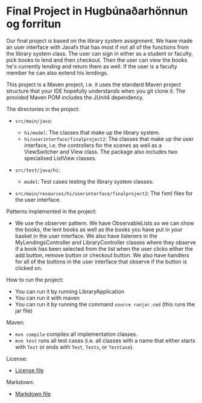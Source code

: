 # Final Project in Hugbúnaðarhönnun og forritun

Our final project is based on the library system assignment. We have made an user interface with Javafx that has most if
not all of the functions from the library system class. The user can sign in either as a student or faculty, pick books
to lend and then checkout. Then the user can view the books he's currently lending and return them as well. If the user
is a faculty member he can also extend his lendings.

This project is a Maven project, i.e. it uses the standard Maven project structure that your IDE hopefully understands
when you git clone it. The provided Maven POM includes the JUnit4 dependency.

The directories in the project:

- `src/main/java`:
    - `hi/model`: The classes that make up the library system.
    - `hi/userinterface/finalproject2`: The classes that make up the user interface, i.e. the controllers for the scenes
      as well as a ViewSwitcher and View class. The package also includes two specialised ListView classes.

- `src/test/java/hi`:
    - `model`: Test cases testing the library system classes.

- `src/main/resources/hi/userinterface/finalproject2`: The fxml files for the user interface.

Patterns implemented in the project:

- We use the observer pattern. We have ObservableLists so we can show the books, the lent books as well as the
  books you have put in your basket in the user interface. We also have listeners in the MyLendingsController and
  LibraryController classes where they observe if a book has been selected from the list when the user clicks either the
  add button, remove button or checkout button. We also have handlers for all of the buttons in the user interface that
  observe if the button is clicked on.

How to run the project:

- You can run it by running LibraryApplication
- You can run it with maven
- You can run it by running the command `source runjar.cmd` (this runs the jar file)

Maven:

- `mvn compile` compiles all implementation classes.
- `mvn test` runs all test cases (i.e. all classes with a name that either starts with `Test` or ends
  with `Test`, `Tests`, or `TestCase`).

License:

- [License file](LICENSE.md)

Markdown:

- [Markdown file](src/site/markdown/markdown.md)
